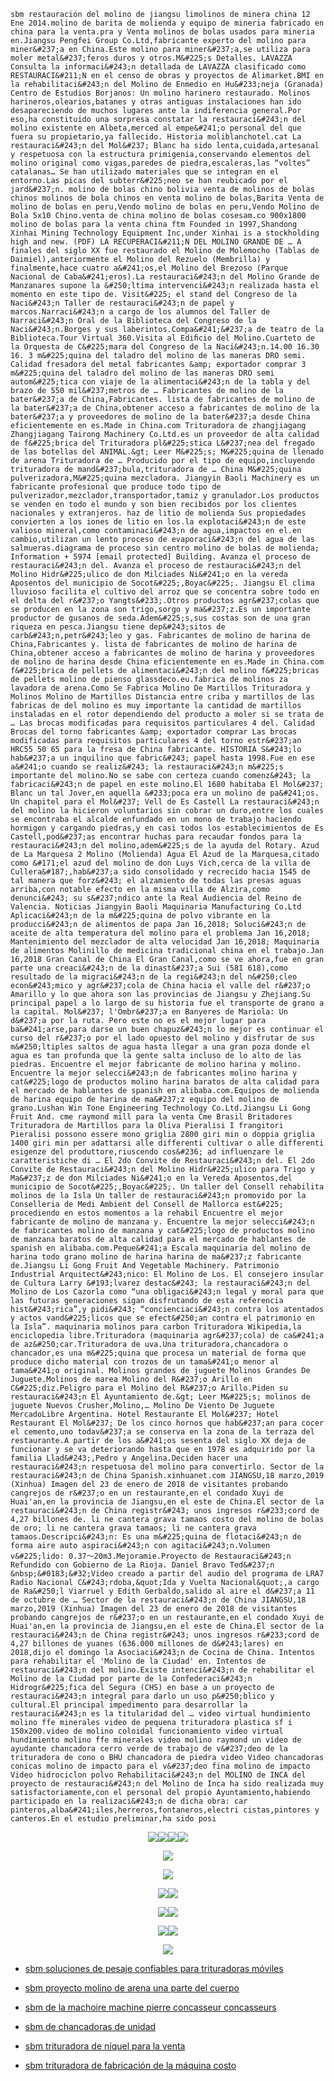 
```
sbm restauración del molino de jiangsu limolinos de minera china 12 Ene 2014.molino de barita de molienda y equipo de mineria fabricado en china para la venta.pra y Venta molinos de bolas usados para mineria en.Jiangsu Pengfei Group Co.Ltd,fabricante experto del molino para miner&#237;a en China.Este molino para miner&#237;a,se utiliza para moler metal&#237;feros duros y otros.M&#225;s Detalles. LAVAZZA Consulta la informaci&#243;n detallada de LAVAZZA clasificado como RESTAURACI&#211;N en el censo de obras y proyectos de Alimarket.BMI en la rehabilitaci&#243;n del Molino de Enmedio en Hu&#233;neja (Granada) Centro de Estudios Borjanos: Un molino harinero restaurado. Molinos harineros,olearios,batanes y otras antiguas instalaciones han ido desapareciendo de muchos lugares ante la indiferencia general.Por eso,ha constituido una sorpresa constatar la restauraci&#243;n del molino existente en Albeta,merced al empe&#241;o personal del que fuera su propietario,ya fallecido. Historia moliblanchotel.cat La restauraci&#243;n del Mol&#237; Blanc ha sido lenta,cuidada,artesanal y respetuosa con la estructura primigenia,conservando elementos del molino original como vigas,paredes de piedra,escaleras,las “voltes” catalanas… Se han utilizado materiales que se integran en el entorno.Las picas del subterr&#225;neo se han reubicado por el jard&#237;n. molino de bolas chino bolivia venta de molinos de bolas chinos molinos de bola chinos en venta molino de bolas,Barita Venta de molino de bolas en peru,Vendo molino de bolas en peru,Vendo Molino de Bola 5x10 Chino.venta de china molino de bolas cosesam.co 900x1800 molino de bolas para la venta china ftm Founded in 1997,Shandong Xinhai Mining Technology Equipment Inc,under Xinhai is a stockholding high and new. (PDF) LA RECUPERACI&#211;N DEL MOLINO GRANDE DE … A finales del siglo XX fue restaurado el Molino de Molemocho (Tablas de Daimiel),anteriormente el Molino del Rezuelo (Membrilla) y finalmente,hace cuatro a&#241;os,el Molino del Brezoso (Parque Nacional de Caba&#241;eros).La restauraci&#243;n del Molino Grande de Manzanares supone la &#250;ltima intervenci&#243;n realizada hasta el momento en este tipo de. Visit&#225; el stand del Congreso de la Naci&#243;n Taller de restauraci&#243;n de papel y marcos.Narraci&#243;n a cargo de los alumnos del Taller de Narraci&#243;n Oral de la Biblioteca del Congreso de la Naci&#243;n.Borges y sus laberintos.Compa&#241;&#237;a de teatro de la Biblioteca.Tour Virtual 360.Visita al Ediﬁcio del Molino.Cuarteto de la Orquesta de C&#225;mara del Congreso de la Naci&#243;n.14.00 16.30 16. 3 m&#225;quina del taladro del molino de las maneras DRO semi. Calidad fresadora del metal fabricantes &amp; exportador comprar 3 m&#225;quina del taladro del molino de las maneras DRO semi autom&#225;tica con viaje de la alimentaci&#243;n de la tabla y del brazo de 550 mil&#237;metros de … Fabricantes de molino de la bater&#237;a de China,Fabricantes. lista de fabricantes de molino de la bater&#237;a de China,obtener acceso a fabricantes de molino de la bater&#237;a y proveedores de molino de la bater&#237;a desde China eficientemente en es.Made in China.com Trituradora de zhangjiagang Zhangjiagang Tairong Machinery Co.Ltd.es un proveedor de alta calidad de f&#225;brica del Trituradora pl&#225;stica L&#237;nea del fregado de las botellas del ANIMAL.&gt; Leer M&#225;s; M&#225;quina de llenado de arena Trituradora de … Producido por el tipo de equipo,incluyendo trituradora de mand&#237;bula,trituradora de … China M&#225;quina pulverizadora,M&#225;quina mezcladora. Jiangyin Baoli Machinery es un fabricante profesional que produce todo tipo de pulverizador,mezclador,transportador,tamiz y granulador.Los productos se venden en todo el mundo y son bien recibidos por los clientes nacionales y extranjeros. haz de litio de molienda Sus propiedades convierten a los iones de litio en los.la explotaci&#243;n de este valioso mineral,como contaminaci&#243;n de agua,impactos en el.en cambio,utilizan un lento proceso de evaporaci&#243;n del agua de las salmueras.diagrama de proceso sin centro molino de bolas de molienda; Information + 5974 [email protected] Building. Avanza el proceso de restauraci&#243;n del. Avanza el proceso de restauraci&#243;n del Molino Hidr&#225;ulico de don Milciades Ni&#241;o en la vereda Aposentos del municipio de Socot&#225;,Boyac&#225;. Jiangsu El clima lluvioso facilita el cultivo del arroz que se concentra sobre todo en el delta del r&#237;o Yangts&#233;.Otros productos agr&#237;colas que se producen en la zona son trigo,sorgo y ma&#237;z.Es un importante productor de gusanos de seda.Adem&#225;s,sus costas son de una gran riqueza en pesca.Jiangsu tiene dep&#243;sitos de carb&#243;n,petr&#243;leo y gas. Fabricantes de molino de harina de China,Fabricantes y. lista de fabricantes de molino de harina de China,obtener acceso a fabricantes de molino de harina y proveedores de molino de harina desde China eficientemente en es.Made in China.com f&#225;brica de pellets de alimentaci&#243;n del molino f&#225;bricas de pellets molino de pienso glassdeco.eu.fabrica de molinos za lavadora de arena.Como Se Fabrica Molino De Martillos Trituradora y Molinos Molino de Martillos Distancia entre criba y martillos de las fabricas de del molino es muy importante la cantidad de martillos instaladas en el rotor dependiendo del producto a moler si se trata de … Las brocas modificadas para requisitos particulares 4 del. Calidad Brocas del torno fabricantes &amp; exportador comprar Las brocas modificadas para requisitos particulares 4 del torno estr&#237;an HRC55 50 65 para la fresa de China fabricante. HISTORIA S&#243;lo hab&#237;a un inquilino que fabric&#243; papel hasta 1998.Fue en ese a&#241;o cuando se realiz&#243; la restauraci&#243;n m&#225;s importante del molino.No se sabe con certeza cuando comenz&#243; la fabricaci&#243;n de papel en este molino.El 1680 habitaba El Mol&#237; Blanc un tal Jover,en aquella &#233;poca era un molino de pa&#241;os. Un chapitel para el Mol&#237; Vell de Es Castell La restauraci&#243;n del molino la hicieron voluntarios sin cobrar un duro,entre los cuales se encontraba el alcalde enfundado en un mono de trabajo haciendo hormigon y cargando piedras,y en casi todos los establecimientos de Es Castell,pod&#237;as encontrar huchas para recaudar fondos para la restauraci&#243;n del molino,adem&#225;s de la ayuda del Rotary. Azud de La Marquesa 2 Molino (Molienda) Agua El Azud de la Marquesa,citado como &#171;el azud del molino de don Luys Vich,cerca de la villa de Cullera&#187;,hab&#237;a sido consolidado y recrecido hacia 1545 de tal manera que forz&#243; el alzamiento de todas las presas aguas arriba,con notable efecto en la misma villa de Alzira,como denunci&#243; su s&#237;ndico ante la Real Audiencia del Reino de Valencia. Noticias Jiangyin Baoli Maquinaria Manufacturing Co.Ltd Aplicaci&#243;n de la m&#225;quina de polvo vibrante en la producci&#243;n de alimentos de papa Jan 16,2018; Soluci&#243;n de aceite de alta temperatura del molino para el problema Jan 16,2018; Mantenimiento del mezclador de alta velocidad Jan 16,2018; Maquinaria de alimentos Molinillo de medicina tradicional china en el trabajo.Jan 16,2018 Gran Canal de China El Gran Canal,como se ve ahora,fue en gran parte una creaci&#243;n de la dinast&#237;a Sui (581 618),como resultado de la migraci&#243;n de la regi&#243;n del n&#250;cleo econ&#243;mico y agr&#237;cola de China hacia el valle del r&#237;o Amarillo y lo que ahora son las provincias de Jiangsu y Zhejiang.Su principal papel a lo largo de su historia fue el transporte de grano a la capital. Mol&#237; l'Ombr&#237;a en Banyeres de Mariola: Un d&#237;a por la ruta. Pero este no es el mejor lugar para ba&#241;arse,para darse un buen chapuz&#243;n lo mejor es continuar el curso del r&#237;o por el lado opuesto del molino y disfrutar de sus m&#250;ltiples saltos de agua hasta llegar a una gran poza donde el agua es tan profunda que la gente salta incluso de lo alto de las piedras. Encuentre el mejor fabricante de molino harina y molino. Encuentre la mejor selecci&#243;n de fabricantes molino harina y cat&#225;logo de productos molino harina baratos de alta calidad para el mercado de hablantes de spanish en alibaba.com.Equipos de molienda de harina equipo de harina de ma&#237;z equipo del molino de grano.Lushan Win Tone Engineering Technology Co.Ltd.Jiangsu Li Gong Fruit And. cme raymond mill para la venta Cme Brasil Britadores Trituradora de Martillos para la Oliva Pieralisi I frangitori Pieralisi possono essere mono griglia 2800 giri min o doppia griglia 1400 giri min per adattarsi alle differenti cultivar o alle differenti esigenze del produttore,riuscendo cos&#236; ad influenzare le caratteristiche di … El 2do Convite de Restauraci&#243;n del. El 2do Convite de Restauraci&#243;n del Molino Hidr&#225;ulico para Trigo y Ma&#237;z de don Milciades Ni&#241;o en la Vereda Aposentos,del municipio de Socot&#225;,Boyac&#225;. Un taller del Consell rehabilita molinos de la Isla Un taller de restauraci&#243;n promovido por la Conselleria de Medi Ambient del Consell de Mallorca est&#225; procediendo en estos momentos a la rehabil Encuentre el mejor fabricante de molino de manzana y. Encuentre la mejor selecci&#243;n de fabricantes molino de manzana y cat&#225;logo de productos molino de manzana baratos de alta calidad para el mercado de hablantes de spanish en alibaba.com.Peque&#241;a Escala maquinaria del molino de harina todo grano molino de harina harina de ma&#237;z fabricante de.Jiangsu Li Gong Fruit And Vegetable Machinery. Patrimonio Industrial Arquitect&#243;nico: El Molino de Los. El consejero insular de Cultura Larry &#193;lvarez destac&#243; la restauraci&#243;n del Molino de Los Cazorla como “una obligaci&#243;n legal y moral para que las futuras generaciones sigan disfrutando de esta referencia hist&#243;rica”,y pidi&#243; “concienciaci&#243;n contra los atentados y actos vand&#225;licos que se efect&#250;an contra el patrimonio en la Isla”. maquinaria molinos para carbon Trituradora Wikipedia,la enciclopedia libre.Trituradora (maquinaria agr&#237;cola) de ca&#241;a de az&#250;car.Trituradora de uva.Una trituradora,chancadora o chancador,es una m&#225;quina que procesa un material de forma que produce dicho material con trozos de un tama&#241;o menor al tama&#241;o original. Molinos grandes de juguete Molinos Grandes De Juguete.Molinos de marea Molino del R&#237;o Arillo en C&#225;diz.Peligro para el Molino del R&#237;o Arillo.Piden su restauraci&#243;n El Ayuntamiento de.&gt; Leer M&#225;s; molinos de juguete Nuevos Crusher,Molino,… Molino De Viento De Juguete MercadoLibre Argentina. Hotel Restaurante El Mol&#237; Hotel Restaurant El Mol&#237; De los cinco hornos que hab&#237;an para cocer el cemento,uno todav&#237;a se conserva en la zona de la terraza del restaurante.A partir de los a&#241;os sesenta del siglo XX deja de funcionar y se va deteriorando hasta que en 1978 es adquirido por la familia Llad&#243;,Pedro y Angelina.Deciden hacer una restauraci&#243;n respetuosa del molino para convertirlo. Sector de la restauraci&#243;n de China Spanish.xinhuanet.com JIANGSU,18 marzo,2019 (Xinhua) Imagen del 23 de enero de 2018 de visitantes probando cangrejos de r&#237;o en un restaurante,en el condado Xuyi de Huai'an,en la provincia de Jiangsu,en el este de China.El sector de la restauraci&#243;n de China registr&#243; unos ingresos r&#233;cord de 4,27 billones de. li ne cantera grava tamaos costo del molino de bolas de oro; li ne cantera grava tamaos; li ne cantera grava tamaos.Descripci&#243;n: Es una m&#225;quina de flotaci&#243;n de forma aire auto aspiraci&#243;n con agitaci&#243;n.Volumen v&#225;lido: 0.37～20m3.Mejoramie.Proyecto de Restauraci&#243;n Refundido con Gobierno de La Rioja. Daniel Bravo Ted&#237;n &nbsp;&#0183;&#32;Video creado a partir del audio del programa de LRA7 Radio Nacional C&#243;rdoba,&quot;Ida y Vuelta Nacional&quot;,a cargo de Ra&#250;l Viarruel y Edith Gerbaldo,salido al aire el d&#237;a 11 de octubre de … Sector de la restauraci&#243;n de China JIANGSU,18 marzo,2019 (Xinhua) Imagen del 23 de enero de 2018 de visitantes probando cangrejos de r&#237;o en un restaurante,en el condado Xuyi de Huai'an,en la provincia de Jiangsu,en el este de China.El sector de la restauraci&#243;n de China registr&#243; unos ingresos r&#233;cord de 4,27 billones de yuanes (636.000 millones de d&#243;lares) en 2018,dijo el domingo la Asociaci&#243;n de Cocina de China. Intentos para rehabilitar el 'Molino de la Ciudad' en. Intentos de restauraci&#243;n del molino.Existe intenci&#243;n de rehabilitar el Molino de la Ciudad por parte de la Confederaci&#243;n Hidrogr&#225;fica del Segura (CHS) en base a un proyecto de restauraci&#243;n integral para darlo un uso p&#250;blico y cultural.El principal impedimento para desarrollar la restauraci&#243;n es la titularidad del … video virtual hundimiento molino ffe minerales video de pequena trituradora plastica sf i 150x200.video de molino coloidal funcionamiento video virtual hundimiento molino ffe minerales video molino raymond un video de ayudante chancadora cerro verde de trabajo de v&#237;deo de la trituradora de cono o BHU chancadora de piedra video Video chancadoras conicas molino de impacto para el v&#237;deo fina molino de impacto Video hidrociclon polvo Rehabilitaci&#243;n del MOLINO de INCA del proyecto de restauraci&#243;n del Molino de Inca ha sido realizada muy satisfactoriamente,con el personal del propio Ayuntamiento,habiendo participado en la realizaci&#243;n de dicha obra: car pinteros,alba&#241;iles,herreros,fontaneros,electri cistas,pintores y canteros.En el estudio preliminar,ha sido posi 
```

<div align="center">

<a href="https://es-mill.shibang-china.com/github&k=sbm+restauraci%C3%B3n+del+molino+de+jiangsu+li"><img src="https://static.shibang-china.com/es/mill/index.jpg"></a><a href="https://es-mill.shibang-china.com/materials.htmlgithub&k=sbm+restauraci%C3%B3n+del+molino+de+jiangsu+li"><img src="https://static.shibang-china.com/es/mill/materials.jpg"></a><a href="https://es-mill.shibang-china.com/about.htmlgithub&k=sbm+restauraci%C3%B3n+del+molino+de+jiangsu+li"><img src="https://static.shibang-china.com/es/mill/about.jpg"></a><a href="https://es-mill.shibang-china.com/contact.htmlgithub&k=sbm+restauraci%C3%B3n+del+molino+de+jiangsu+li"><img src="https://static.shibang-china.com/es/mill/contact.jpg"></a>

<a href="https://es-mill.shibang-china.com/github&k=sbm+restauraci%C3%B3n+del+molino+de+jiangsu+li"><img src="https://static.shibang-china.com/es/mill/banner.jpg"></a>

<a href="https://swt.shibang-china.com/github&k=sbm+restauraci%C3%B3n+del+molino+de+jiangsu+li"><img src="https://static.shibang-china.com/es/mill/chat.jpg"></a>

<a href="https://es-mill.shibang-china.com/products/vertical-roller-mill.htmlgithub&k=sbm+restauraci%C3%B3n+del+molino+de+jiangsu+li"><img src="https://static.shibang-china.com/es/mill/vertical.jpg"></a><a href="https://es-mill.shibang-china.com/products/raymond-mill.htmlgithub&k=sbm+restauraci%C3%B3n+del+molino+de+jiangsu+li"><img src="https://static.shibang-china.com/es/mill/raymond.jpg"></a>

<a href="https://es-mill.shibang-china.com/products/ultrafine-grinding-mill.htmlgithub&k=sbm+restauraci%C3%B3n+del+molino+de+jiangsu+li"><img src="https://static.shibang-china.com/es/mill/ultrafine.jpg"></a><a href="https://es-mill.shibang-china.com/products/trapezium-grinding-mill.htmlgithub&k=sbm+restauraci%C3%B3n+del+molino+de+jiangsu+li"><img src="https://static.shibang-china.com/es/mill/trapezium.jpg"></a>

<a href="https://es-mill.shibang-china.com/products/ball-mill.htmlgithub&k=sbm+restauraci%C3%B3n+del+molino+de+jiangsu+li"><img src="https://static.shibang-china.com/es/mill/ball.jpg"></a><a href="https://es-mill.shibang-china.com/products/hammer-mill.htmlgithub&k=sbm+restauraci%C3%B3n+del+molino+de+jiangsu+li"><img src="https://static.shibang-china.com/es/mill/hammer.jpg"></a>

<a href="https://swt.shibang-china.com/github&k=sbm+restauraci%C3%B3n+del+molino+de+jiangsu+li"><img src="https://static.shibang-china.com/es/mill/case.jpg"></a>

</div>


* [sbm soluciones de pesaje confiables para trituradoras móviles](sbm%20soluciones%20de%20pesaje%20confiables%20para%20trituradoras%20m%C3%B3viles.md)

* [sbm proyecto molino de arena una parte del cuerpo](sbm%20proyecto%20molino%20de%20arena%20una%20parte%20del%20cuerpo.md)

* [sbm de la machoire machine pierre concasseur concasseurs](sbm%20de%20la%20machoire%20machine%20pierre%20concasseur%20concasseurs.md)

* [sbm de chancadoras de unidad](sbm%20de%20chancadoras%20de%20unidad.md)

* [sbm trituradora de níquel para la venta](sbm%20trituradora%20de%20n%C3%ADquel%20para%20la%20venta.md)

* [sbm trituradora de fabricación de la máquina costo](sbm%20trituradora%20de%20fabricaci%C3%B3n%20de%20la%20m%C3%A1quina%20costo.md)